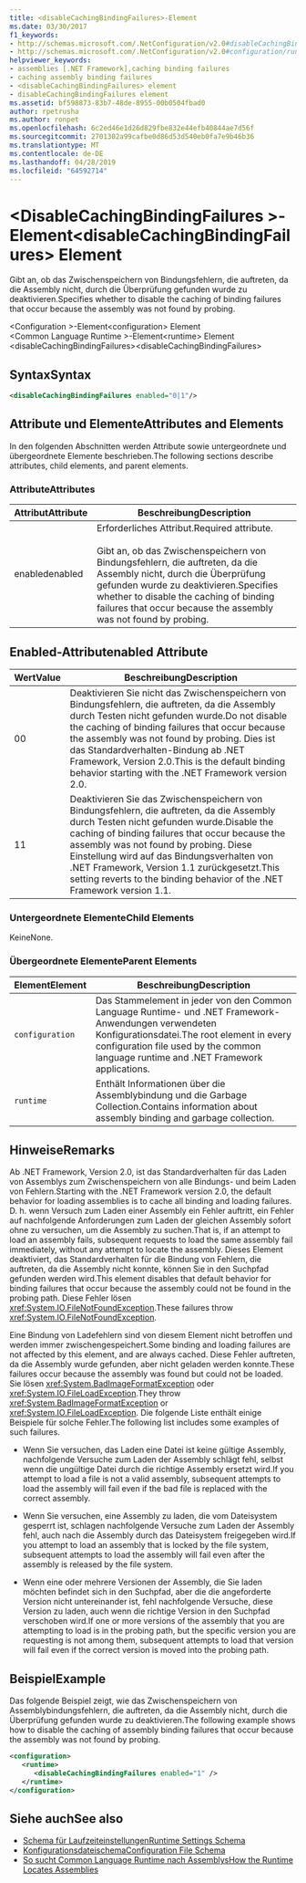 ```yaml
---
title: <disableCachingBindingFailures>-Element
ms.date: 03/30/2017
f1_keywords:
- http://schemas.microsoft.com/.NetConfiguration/v2.0#disableCachingBindingFailures
- http://schemas.microsoft.com/.NetConfiguration/v2.0#configuration/runtime/disableCachingBindingFailures
helpviewer_keywords:
- assemblies [.NET Framework],caching binding failures
- caching assembly binding failures
- <disableCachingBindingFailures> element
- disableCachingBindingFailures element
ms.assetid: bf598873-83b7-48de-8955-00b0504fbad0
author: rpetrusha
ms.author: ronpet
ms.openlocfilehash: 6c2ed46e1d26d829fbe832e44efb40844ae7d56f
ms.sourcegitcommit: 2701302a99cafbe0d86d53d540eb0fa7e9b46b36
ms.translationtype: MT
ms.contentlocale: de-DE
ms.lasthandoff: 04/28/2019
ms.locfileid: "64592714"
---
```

# <a name="disablecachingbindingfailures-element"></a><span data-ttu-id="5a110-102">\<DisableCachingBindingFailures >-Element</span><span class="sxs-lookup"><span data-stu-id="5a110-102">\<disableCachingBindingFailures> Element</span></span>
<span data-ttu-id="5a110-103">Gibt an, ob das Zwischenspeichern von Bindungsfehlern, die auftreten, da die Assembly nicht, durch die Überprüfung gefunden wurde zu deaktivieren.</span><span class="sxs-lookup"><span data-stu-id="5a110-103">Specifies whether to disable the caching of binding failures that occur because the assembly was not found by probing.</span></span>  
  
 <span data-ttu-id="5a110-104">\<Configuration >-Element</span><span class="sxs-lookup"><span data-stu-id="5a110-104">\<configuration> Element</span></span>  
<span data-ttu-id="5a110-105">\<Common Language Runtime >-Element</span><span class="sxs-lookup"><span data-stu-id="5a110-105">\<runtime> Element</span></span>  
<span data-ttu-id="5a110-106">\<disableCachingBindingFailures></span><span class="sxs-lookup"><span data-stu-id="5a110-106">\<disableCachingBindingFailures></span></span>  
  
## <a name="syntax"></a><span data-ttu-id="5a110-107">Syntax</span><span class="sxs-lookup"><span data-stu-id="5a110-107">Syntax</span></span>  
  
```xml  
<disableCachingBindingFailures enabled="0|1"/>  
```  
  
## <a name="attributes-and-elements"></a><span data-ttu-id="5a110-108">Attribute und Elemente</span><span class="sxs-lookup"><span data-stu-id="5a110-108">Attributes and Elements</span></span>  
 <span data-ttu-id="5a110-109">In den folgenden Abschnitten werden Attribute sowie untergeordnete und übergeordnete Elemente beschrieben.</span><span class="sxs-lookup"><span data-stu-id="5a110-109">The following sections describe attributes, child elements, and parent elements.</span></span>  
  
### <a name="attributes"></a><span data-ttu-id="5a110-110">Attribute</span><span class="sxs-lookup"><span data-stu-id="5a110-110">Attributes</span></span>  
  
|<span data-ttu-id="5a110-111">Attribut</span><span class="sxs-lookup"><span data-stu-id="5a110-111">Attribute</span></span>|<span data-ttu-id="5a110-112">Beschreibung</span><span class="sxs-lookup"><span data-stu-id="5a110-112">Description</span></span>|  
|---------------|-----------------|  
|<span data-ttu-id="5a110-113">enabled</span><span class="sxs-lookup"><span data-stu-id="5a110-113">enabled</span></span>|<span data-ttu-id="5a110-114">Erforderliches Attribut.</span><span class="sxs-lookup"><span data-stu-id="5a110-114">Required attribute.</span></span><br /><br /> <span data-ttu-id="5a110-115">Gibt an, ob das Zwischenspeichern von Bindungsfehlern, die auftreten, da die Assembly nicht, durch die Überprüfung gefunden wurde zu deaktivieren.</span><span class="sxs-lookup"><span data-stu-id="5a110-115">Specifies whether to disable the caching of binding failures that occur because the assembly was not found by probing.</span></span>|  
  
## <a name="enabled-attribute"></a><span data-ttu-id="5a110-116">Enabled-Attribut</span><span class="sxs-lookup"><span data-stu-id="5a110-116">enabled Attribute</span></span>  
  
|<span data-ttu-id="5a110-117">Wert</span><span class="sxs-lookup"><span data-stu-id="5a110-117">Value</span></span>|<span data-ttu-id="5a110-118">Beschreibung</span><span class="sxs-lookup"><span data-stu-id="5a110-118">Description</span></span>|  
|-----------|-----------------|  
|<span data-ttu-id="5a110-119">0</span><span class="sxs-lookup"><span data-stu-id="5a110-119">0</span></span>|<span data-ttu-id="5a110-120">Deaktivieren Sie nicht das Zwischenspeichern von Bindungsfehlern, die auftreten, da die Assembly durch Testen nicht gefunden wurde.</span><span class="sxs-lookup"><span data-stu-id="5a110-120">Do not disable the caching of binding failures that occur because the assembly was not found by probing.</span></span> <span data-ttu-id="5a110-121">Dies ist das Standardverhalten-Bindung ab .NET Framework, Version 2.0.</span><span class="sxs-lookup"><span data-stu-id="5a110-121">This is the default binding behavior starting with the .NET Framework version 2.0.</span></span>|  
|<span data-ttu-id="5a110-122">1</span><span class="sxs-lookup"><span data-stu-id="5a110-122">1</span></span>|<span data-ttu-id="5a110-123">Deaktivieren Sie das Zwischenspeichern von Bindungsfehlern, die auftreten, da die Assembly durch Testen nicht gefunden wurde.</span><span class="sxs-lookup"><span data-stu-id="5a110-123">Disable the caching of binding failures that occur because the assembly was not found by probing.</span></span> <span data-ttu-id="5a110-124">Diese Einstellung wird auf das Bindungsverhalten von .NET Framework, Version 1.1 zurückgesetzt.</span><span class="sxs-lookup"><span data-stu-id="5a110-124">This setting reverts to the binding behavior of the .NET Framework version 1.1.</span></span>|  
  
### <a name="child-elements"></a><span data-ttu-id="5a110-125">Untergeordnete Elemente</span><span class="sxs-lookup"><span data-stu-id="5a110-125">Child Elements</span></span>  
 <span data-ttu-id="5a110-126">Keine</span><span class="sxs-lookup"><span data-stu-id="5a110-126">None.</span></span>  
  
### <a name="parent-elements"></a><span data-ttu-id="5a110-127">Übergeordnete Elemente</span><span class="sxs-lookup"><span data-stu-id="5a110-127">Parent Elements</span></span>  
  
|<span data-ttu-id="5a110-128">Element</span><span class="sxs-lookup"><span data-stu-id="5a110-128">Element</span></span>|<span data-ttu-id="5a110-129">Beschreibung</span><span class="sxs-lookup"><span data-stu-id="5a110-129">Description</span></span>|  
|-------------|-----------------|  
|`configuration`|<span data-ttu-id="5a110-130">Das Stammelement in jeder von den Common Language Runtime- und .NET Framework-Anwendungen verwendeten Konfigurationsdatei.</span><span class="sxs-lookup"><span data-stu-id="5a110-130">The root element in every configuration file used by the common language runtime and .NET Framework applications.</span></span>|  
|`runtime`|<span data-ttu-id="5a110-131">Enthält Informationen über die Assemblybindung und die Garbage Collection.</span><span class="sxs-lookup"><span data-stu-id="5a110-131">Contains information about assembly binding and garbage collection.</span></span>|  
  
## <a name="remarks"></a><span data-ttu-id="5a110-132">Hinweise</span><span class="sxs-lookup"><span data-stu-id="5a110-132">Remarks</span></span>  
 <span data-ttu-id="5a110-133">Ab .NET Framework, Version 2.0, ist das Standardverhalten für das Laden von Assemblys zum Zwischenspeichern von alle Bindungs- und beim Laden von Fehlern.</span><span class="sxs-lookup"><span data-stu-id="5a110-133">Starting with the .NET Framework version 2.0, the default behavior for loading assemblies is to cache all binding and loading failures.</span></span> <span data-ttu-id="5a110-134">D. h. wenn Versuch zum Laden einer Assembly ein Fehler auftritt, ein Fehler auf nachfolgende Anforderungen zum Laden der gleichen Assembly sofort ohne zu versuchen, um die Assembly zu suchen.</span><span class="sxs-lookup"><span data-stu-id="5a110-134">That is, if an attempt to load an assembly fails, subsequent requests to load the same assembly fail immediately, without any attempt to locate the assembly.</span></span> <span data-ttu-id="5a110-135">Dieses Element deaktiviert, das Standardverhalten für die Bindung von Fehlern, die auftreten, da die Assembly nicht konnte, können Sie in den Suchpfad gefunden werden wird.</span><span class="sxs-lookup"><span data-stu-id="5a110-135">This element disables that default behavior for binding failures that occur because the assembly could not be found in the probing path.</span></span> <span data-ttu-id="5a110-136">Diese Fehler lösen <xref:System.IO.FileNotFoundException>.</span><span class="sxs-lookup"><span data-stu-id="5a110-136">These failures throw <xref:System.IO.FileNotFoundException>.</span></span>  
  
 <span data-ttu-id="5a110-137">Eine Bindung von Ladefehlern sind von diesem Element nicht betroffen und werden immer zwischengespeichert.</span><span class="sxs-lookup"><span data-stu-id="5a110-137">Some binding and loading failures are not affected by this element, and are always cached.</span></span> <span data-ttu-id="5a110-138">Diese Fehler auftreten, da die Assembly wurde gefunden, aber nicht geladen werden konnte.</span><span class="sxs-lookup"><span data-stu-id="5a110-138">These failures occur because the assembly was found but could not be loaded.</span></span> <span data-ttu-id="5a110-139">Sie lösen <xref:System.BadImageFormatException> oder <xref:System.IO.FileLoadException>.</span><span class="sxs-lookup"><span data-stu-id="5a110-139">They throw <xref:System.BadImageFormatException> or <xref:System.IO.FileLoadException>.</span></span> <span data-ttu-id="5a110-140">Die folgende Liste enthält einige Beispiele für solche Fehler.</span><span class="sxs-lookup"><span data-stu-id="5a110-140">The following list includes some examples of such failures.</span></span>  
  
- <span data-ttu-id="5a110-141">Wenn Sie versuchen, das Laden eine Datei ist keine gültige Assembly, nachfolgende Versuche zum Laden der Assembly schlägt fehl, selbst wenn die ungültige Datei durch die richtige Assembly ersetzt wird.</span><span class="sxs-lookup"><span data-stu-id="5a110-141">If you attempt to load a file is not a valid assembly, subsequent attempts to load the assembly will fail even if the bad file is replaced with the correct assembly.</span></span>  
  
- <span data-ttu-id="5a110-142">Wenn Sie versuchen, eine Assembly zu laden, die vom Dateisystem gesperrt ist, schlagen nachfolgende Versuche zum Laden der Assembly fehl, auch nach die Assembly durch das Dateisystem freigegeben wird.</span><span class="sxs-lookup"><span data-stu-id="5a110-142">If you attempt to load an assembly that is locked by the file system, subsequent attempts to load the assembly will fail even after the assembly is released by the file system.</span></span>  
  
- <span data-ttu-id="5a110-143">Wenn eine oder mehrere Versionen der Assembly, die Sie laden möchten befindet sich in den Suchpfad, aber die die angeforderte Version nicht untereinander ist, fehl nachfolgende Versuche, diese Version zu laden, auch wenn die richtige Version in den Suchpfad verschoben wird.</span><span class="sxs-lookup"><span data-stu-id="5a110-143">If one or more versions of the assembly that you are attempting to load is in the probing path, but the specific version you are requesting is not among them, subsequent attempts to load that version will fail even if the correct version is moved into the probing path.</span></span>  
  
## <a name="example"></a><span data-ttu-id="5a110-144">Beispiel</span><span class="sxs-lookup"><span data-stu-id="5a110-144">Example</span></span>  
 <span data-ttu-id="5a110-145">Das folgende Beispiel zeigt, wie das Zwischenspeichern von Assemblybindungsfehlern, die auftreten, da die Assembly nicht, durch die Überprüfung gefunden wurde zu deaktivieren.</span><span class="sxs-lookup"><span data-stu-id="5a110-145">The following example shows how to disable the caching of assembly binding failures that occur because the assembly was not found by probing.</span></span>  
  
```xml  
<configuration>  
   <runtime>  
      <disableCachingBindingFailures enabled="1" />  
   </runtime>  
</configuration>  
```  
  
## <a name="see-also"></a><span data-ttu-id="5a110-146">Siehe auch</span><span class="sxs-lookup"><span data-stu-id="5a110-146">See also</span></span>

- [<span data-ttu-id="5a110-147">Schema für Laufzeiteinstellungen</span><span class="sxs-lookup"><span data-stu-id="5a110-147">Runtime Settings Schema</span></span>](../../../../../docs/framework/configure-apps/file-schema/runtime/index.md)
- [<span data-ttu-id="5a110-148">Konfigurationsdateischema</span><span class="sxs-lookup"><span data-stu-id="5a110-148">Configuration File Schema</span></span>](../../../../../docs/framework/configure-apps/file-schema/index.md)
- [<span data-ttu-id="5a110-149">So sucht Common Language Runtime nach Assemblys</span><span class="sxs-lookup"><span data-stu-id="5a110-149">How the Runtime Locates Assemblies</span></span>](../../../../../docs/framework/deployment/how-the-runtime-locates-assemblies.md)
